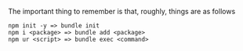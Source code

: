 The important thing to remember is that, roughly, things are as follows
```
npm init -y => bundle init
npm i <package> => bundle add <package>
npm ur <script> => bundle exec <command>
```